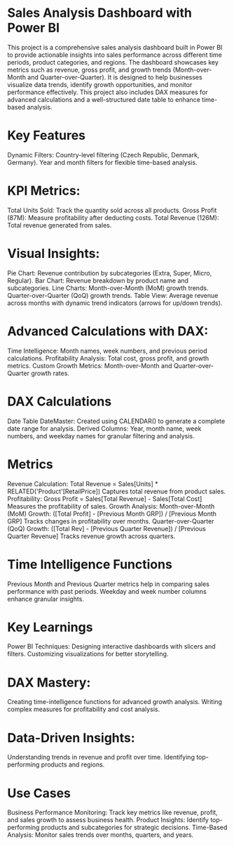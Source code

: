 # Sales Analysis Dashboard with Power BI

This project is a comprehensive sales analysis dashboard built in Power BI to provide actionable insights into sales performance across different time periods, product categories, and regions. The dashboard showcases key metrics such as revenue, gross profit, and growth trends (Month-over-Month and Quarter-over-Quarter).
It is designed to help businesses visualize data trends, identify growth opportunities, and monitor performance effectively. This project also includes DAX measures for advanced calculations and a well-structured date table to enhance time-based analysis.

# Key Features
Dynamic Filters:
Country-level filtering (Czech Republic, Denmark, Germany).
Year and month filters for flexible time-based analysis.

# KPI Metrics:
Total Units Sold: Track the quantity sold across all products.
Gross Profit (87M): Measure profitability after deducting costs.
Total Revenue (126M): Total revenue generated from sales.

# Visual Insights:
Pie Chart: Revenue contribution by subcategories (Extra, Super, Micro, Regular).
Bar Chart: Revenue breakdown by product name and subcategories.
Line Charts:
Month-over-Month (MoM) growth trends.
Quarter-over-Quarter (QoQ) growth trends.
Table View: Average revenue across months with dynamic trend indicators (arrows for up/down trends).

# Advanced Calculations with DAX:
Time Intelligence: Month names, week numbers, and previous period calculations.
Profitability Analysis: Total cost, gross profit, and growth metrics.
Custom Growth Metrics: Month-over-Month and Quarter-over-Quarter growth rates.

# DAX Calculations
Date Table
DateMaster: Created using CALENDAR() to generate a complete date range for analysis.
Derived Columns: Year, month name, week numbers, and weekday names for granular filtering and analysis.

# Metrics
Revenue Calculation:
Total Revenue = Sales[Units] * RELATED('Product'[RetailPrice])
Captures total revenue from product sales.
Profitability:
Gross Profit = Sales[Total Revenue] - Sales[Total Cost]
Measures the profitability of sales.
Growth Analysis:
Month-over-Month (MoM) Growth:
([Total Profit] - [Previous Month GRP]) / [Previous Month GRP]
Tracks changes in profitability over months.
Quarter-over-Quarter (QoQ) Growth:
([Total Rev] - [Previous Quarter Revenue]) / [Previous Quarter Revenue]
Tracks revenue growth across quarters.

# Time Intelligence Functions
Previous Month and Previous Quarter metrics help in comparing sales performance with past periods.
Weekday and week number columns enhance granular insights.

# Key Learnings
Power BI Techniques:
Designing interactive dashboards with slicers and filters.
Customizing visualizations for better storytelling.

# DAX Mastery:
Creating time-intelligence functions for advanced growth analysis.
Writing complex measures for profitability and cost analysis.

# Data-Driven Insights:
Understanding trends in revenue and profit over time.
Identifying top-performing products and regions.

# Use Cases
Business Performance Monitoring:
Track key metrics like revenue, profit, and sales growth to assess business health.
Product Insights:
Identify top-performing products and subcategories for strategic decisions.
Time-Based Analysis:
Monitor sales trends over months, quarters, and years.
